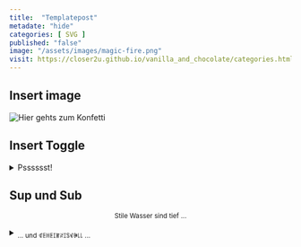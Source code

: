 ```yaml
--- 
title:  "Templatepost"
metadate: "hide"
categories: [ SVG ]
published: "false"
image: "/assets/images/magic-fire.png"
visit: https://closer2u.github.io/vanilla_and_chocolate/categories.html#svg
---
```


Insert image
------------

<img alt="Hier gehts zum Konfetti" src="https://cdn.statically.io/gh/Closer2U/vanilla_and_chocolate/master/assets/images/2020-12-19-konfetti2.svg">


Insert Toggle
-------------

<details><summary> Psssssst! </summary>
 <p align="center">🧸 </p>
</details>


Sup und Sub
-----------

<p align="center"><sup> Stile Wasser sind tief ... </sup></p>
  <details><summary> <sub> ... und ꁍꏹꀍꏹꀤꂵꋊꀤꌚꃴꁏ꒒꒒ ...  </sub></summary>


***

[Gibt's was Neues?](https://github.com/Closer2U)